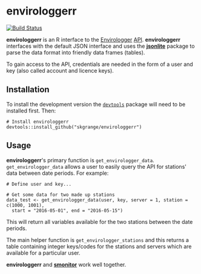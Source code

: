 # **envirologgerr**

[![Build Status](https://travis-ci.org/skgrange/envirologgerr.svg?branch=master)](https://travis-ci.org/skgrange/envirologgerr)

**envirologgerr** is an R interface to the [Envirologger](http://www.envirologger.com/home) [API](http://api.envirologger.net/2.0/documentation). **envirologgerr** interfaces with the default JSON interface and uses the [**jsonlite**](https://github.com/jeroenooms/jsonlite) package to parse the data format into friendly data frames (tables).

To gain access to the API, credentials are needed in the form of a user and key (also called account and licence keys).

## Installation

To install the development version the [`devtools`](https://github.com/hadley/devtools) package will need to be installed first. Then:

```
# Install envirologgerr
devtools::install_github("skgrange/envirologgerr")
```

## Usage

**envirologgerr**'s primary function is `get_envirologger_data`. `get_envirologger_data` allows a user to easily query the API for stations' data between date periods. For example:

```
# Define user and key...

# Get some data for two made up stations
data_test <- get_envirologger_data(user, key, server = 1, station = c(1000, 1001), 
  start = "2016-05-01", end = "2016-05-15")
```

This will return all variables available for the two stations between the date periods. 

The main helper function is `get_envirologger_stations` and this returns a table containing integer keys/codes for the stations and servers which are available for a particular user.

**envirologgerr** and [**smonitor**](https://github.com/skgrange/smonitor) work well together.
